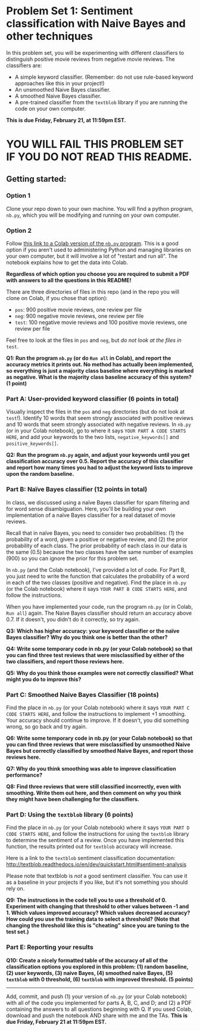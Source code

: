 # Problem Set 1: Sentiment classification with Naive Bayes and other techniques

In this problem set, you will be experimenting with different classifiers to distinguish positive movie reviews from negative movie reviews. The classifiers are:

* A simple keyword classifier. (Remember: do not use rule-based keyword approaches like this in your project!) 
* An unsmoothed Naive Bayes classifier.
* A smoothed Naive Bayes classifier.
* A pre-trained classifier from the `textblob` library if you are running the code on your own computer. 

**This is due Friday, February 21, at 11:59pm EST.**

# YOU WILL FAIL THIS PROBLEM SET IF YOU DO NOT READ THIS README.


## Getting started: 

### Option 1
Clone your repo down to your own machine. You will find a python program, `nb.py`, which you will be modifying and running on your own computer.

### Option 2
Follow [this link to a Colab version of the `nb.py` program](https://colab.research.google.com/drive/1_gpP0qj0G130_dypwDzfA9oGzzNovGOi?usp=sharing). This is a good option if you aren't used to administering Python and managing libraries on your own computer, but it will involve a lot of "restart and run all". The notebook explains how to get the data into Colab.

**Regardless of which option you choose you are required to submit a PDF with answers to all the questions in this README!**

There are three directories of files in this repo (and in the repo you will clone on Colab, if you chose that option):

* `pos`: 900 positive movie reviews, one review per file
* `neg`: 900 negative movie reviews, one review per file
* `test`: 100 negative movie reviews and 100 positive movie reviews, one review per file

Feel free to look at the files in `pos` and `neg`, but *do not look at the files in* `test`.


**Q1: Run the program `nb.py` (or do `Run all` in Colab), and report the accuracy metrics it prints out. No method has actually been implemented, so everything is just a majority class baseline where everything is marked as negative. What is the majority class baseline accuracy of this system? (1 point)**

### Part A: User-provided keyword classifier (6 points in total)
Visually inspect the files in the `pos` and `neg` directories (but do not look at `test`!). Identify 10 words that seem strongly associated with positive reviews and 10 words that seem strongly associated with negative reviews. In `nb.py` (or in your Colab notebook), go to where it says `YOUR PART A CODE STARTS HERE`, and add your keywords to the two lists, `negative_keywords[]` and `positive_keywords[]`.

**Q2: Run the program `nb.py` again, and adjust your keywords until you get classification accuracy over 0.5. Report the accuracy of this classifier and report how many times you had to adjust the keyword lists to improve upon the random baseline.**

### Part B: Naïve Bayes classifier (12 points in total)
In class, we discussed using a naïve Bayes classifier for spam filtering and for word sense disambiguation. Here, you'll be building your own implementation of a naïve Bayes classifier for a real dataset of movie reviews.

Recall that in naïve Bayes, you need to consider two probabilities: (1) the probability of a word, given a positive or negative review, and (2) the prior probability of each class. The prior probability of each class in our data is the same (0.5) because the two classes have the same number of examples (900) so you can ignore the prior for this problem set.

In `nb.py` (and the Colab notebook), I've provided a lot of code. For Part B, you just need to write the function that calculates the probability of a word in each of the two classes (positive and negative). Find the place in `nb.py` (or the Colab notebook) where it says `YOUR PART B CODE STARTS HERE`, and follow the instructions.

When you have implemented your code, run the program `nb.py` (or in Colab, `Run all`) again. The Naive Bayes classifier should return an accuracy above 0.7. If it doesn't, you didn't do it correctly, so try again.


**Q3: Which has higher accuracy: your keyword classifier or the naïve Bayes classifier? Why do you think one is better than the other?**


**Q4: Write some temporary code in nb.py (or your Colab notebook) so that you can find three test reviews that were misclassified by either of the two classifiers, and report those reviews here.**


**Q5: Why do you think those examples were not correctly classified? What might you do to improve this?**


### Part C: Smoothed Naive Bayes Classifier (18 points)
Find the place in `nb.py` (or your Colab notebook) where it says `YOUR PART C CODE STARTS HERE`, and follow the instructions to implement +1 smoothing. Your accuracy should continue to improve. If it doesn't, you did something wrong, so go back and try again.

**Q6: Write some temporary code in nb.py (or your Colab notebook) so that you can find three reviews that were misclassified by unsmoothed Naive Bayes but correctly classified by smoothed Naive Bayes, and report those reviews here.**



**Q7: Why do you think smoothing was able to improve classification performance?**

**Q8: Find three reviews that were still classified incorrectly, even with smoothing. Write them out here, and then comment on why you think they might have been challenging for the classifiers.**

### Part D: Using the `textblob` library (6 points)
Find the place in `nb.py` (or your Colab notebook) where it says `YOUR PART D CODE STARTS HERE`, and follow the instructions for using the `textblob` library to determine the sentiment of a review. Once you have implemented this function, the results printed out for `textblob` accuracy will increase.

Here is a link to the `textblob` sentiment classification documentation:
http://textblob.readthedocs.io/en/dev/quickstart.html#sentiment-analysis

Please note that textblob is *not* a good sentiment classifier. You can use it as a baseline in your projects if you like, but it's not something you should rely on.

**Q9: The instructions in the code tell you to use a threshold of 0. Experiment with changing that threshold to other values between -1 and 1. Which values improved accuracy? Which values decreased accuracy? How could you use the training data to select a threshold? (Note that changing the threshold like this is "cheating" since you are tuning to the test set.)**

### Part E: Reporting your results
**Q10: Create a nicely formatted table of the accuracy of all of the classification options you explored in this problem: (1) random baseline, (2) user keywords, (3) naive Bayes, (4) smoothed naive Bayes, (5) `textblob` with 0 threshold, (6) `textblob` with improved threshold. (5 points)**

---

Add, commit, and push (1) your  version of `nb.py` (or your Colab notebook) with all of the code you implemented for parts A, B, C, and D; and (2) a PDF containing the answers to all questions beginning with Q. If you used Colab, download and push the notebook AND share with me and the TAs. **This is due Friday, February 21 at 11:59pm EST.**
